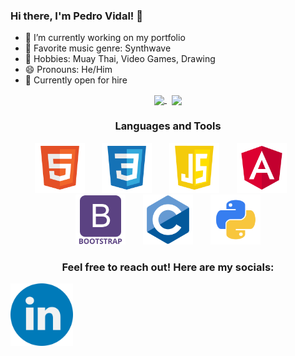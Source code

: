 ### Hi there, I'm Pedro Vidal! 👋
<div align="center">
<div align="left" markdown=1>
  
- 🔭 I’m currently working on my portfolio
- 🎵 Favorite music genre: Synthwave
- 🥋 Hobbies: Muay Thai, Video Games, Drawing
- 😄 Pronouns: He/Him
- 💼 Currently open for hire
  
</div>
<a href="https://github.com/anuraghazra/github-readme-stats">
  <img align="center" src="https://github-readme-stats.vercel.app/api?username=PedroVidal27&theme=midnight-purple&hide=prs" />
</a>
&nbsp;
<a href="https://github.com/anuraghazra/convoychat">
  <img align="center" src="https://github-readme-stats.vercel.app/api/top-langs/?username=PedroVidal27&theme=midnight-purple&layout=compact" />
</a>

</div>
<h3 align="center">Languages and Tools</h3>
<div align="center">
  <img src="./HTML5 Logo.png" alt="HTML" style="width: 80px; height: auto"\>
  &nbsp;
  &nbsp;
  &nbsp;
  <img src="./CSS Logo.png" alt="CSS" style="width: 80px; height: auto"\>
  &nbsp;
  &nbsp;
  &nbsp;
  <img src="./Javascript Logo.png" alt="Javascript" style="width: 80px; height: auto"\>
  &nbsp;
  &nbsp;
  &nbsp;
  <img src="./Angular Logo.png" alt="Angular" style="width: 80px; height: auto"\>
  &nbsp;
  &nbsp;
  &nbsp;
  <img src="./Bootstrap Logo.png" alt="Bootstrap" style="width: 80px; height: auto"\>
  &nbsp;
  &nbsp;
  &nbsp;
  <img src="./C Logo.png" alt="C" style="width: 80px; height: auto"\>
  &nbsp;
  &nbsp;
  &nbsp;
  <img src="./Python Logo.png" alt="Python" style="width: 80px; height: auto"\>
</div>

<h3 align="center">Feel free to reach out! Here are my socials:</h3>
<div align="center" style="display: flex; align-items: center">
  <a href="https://www.linkedin.com/in/pedro-c-vidal/" target="_blank"><img src="./LinkedIn Logo.png" alt="LinkedIn" style="width: 100px; height: auto"\></a>
</div>
&nbsp;
&nbsp;
&nbsp;
